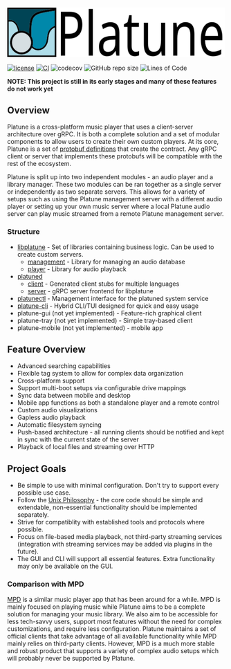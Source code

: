 ![Platune](res/platune-title.png)

[![license](https://img.shields.io/github/license/aschey/platune)](https://github.com/aschey/platune/blob/main/LICENSE)
[![CI](https://github.com/aschey/Platune/actions/workflows/test.yml/badge.svg)](https://github.com/aschey/Platune/actions/workflows/test.yml)
![codecov](https://codecov.io/gh/aschey/platune/branch/main/graph/badge.svg?token=NWS6Q3W4FP)
![GitHub repo size](https://img.shields.io/github/repo-size/aschey/platune)
![Lines of Code](https://aschey.tech/tokei/github/aschey/platune)

**NOTE: This project is still in its early stages and many of these features do not work yet**

## Overview

Platune is a cross-platform music player that uses a client-server architecture over gRPC. It is both a complete solution and a set of modular components to allow users to create their own custom players. At its core, Platune is a set of [protobuf definitions](https://github.com/aschey/Platune/tree/main/platuned/proto) that create the contract. Any gRPC client or server that implements these protobufs will be compatible with the rest of the ecosystem.

Platune is split up into two independent modules - an audio player and a library manager.
These two modules can be ran together as a single server or independently as two separate servers.
This allows for a variety of setups such as using the Platune management server with a different audio player or setting up your own music server where a local Platune audio server can play music streamed from a remote Platune management server.

### Structure

- [libplatune](https://github.com/aschey/Platune/tree/main/libplatune) -
  Set of libraries containing business logic. Can be used to create custom servers.
  - [management](https://github.com/aschey/Platune/tree/main/libplatune/management) -
    Library for managing an audio database
  - [player](https://github.com/aschey/Platune/tree/main/libplatune/player) -
    Library for audio playback
- [platuned](https://github.com/aschey/Platune/tree/main/platuned)
  - [client](https://github.com/aschey/Platune/tree/main/platuned/client) -
    Generated client stubs for multiple languages
  - [server](https://github.com/aschey/Platune/tree/main/platuned/server) -
    gRPC server frontend for libplatune
- [platunectl](https://github.com/aschey/Platune/tree/main/platuned/server/src/bin/platunectl.rs) -
  Management interface for the platuned system service
- [platune-cli](https://github.com/aschey/Platune/tree/main/platune-cli) -
  Hybrid CLI/TUI designed for quick and easy usage
- platune-gui (not yet implemented) -
  Feature-rich graphical client
- platune-tray (not yet implemented) -
  Simple tray-based client
- platune-mobile (not yet implemented) - mobile app

## Feature Overview

- Advanced searching capabilities
- Flexible tag system to allow for complex data organization
- Cross-platform support
- Support multi-boot setups via configurable drive mappings
- Sync data between mobile and desktop
- Mobile app functions as both a standalone player and a remote control
- Custom audio visualizations
- Gapless audio playback
- Automatic filesystem syncing
- Push-based architecture - all running clients should be notified and kept in sync with the current state of the server
- Playback of local files and streaming over HTTP

## Project Goals

- Be simple to use with minimal configuration. Don't try to support every possible use case.
- Follow the [Unix Philosophy](https://en.wikipedia.org/wiki/Unix_philosophy) - the core code should be simple and extendable, non-essential functionality should be implemented separately.
- Strive for compatiblity with established tools and protocols where possible.
- Focus on file-based media playback, not third-party streaming services (integration with streaming services may be added via plugins in the future).
- The GUI and CLI will support all essential features. Extra functionality may only be available on the GUI.

### Comparison with MPD

[MPD](https://www.musicpd.org/) is a similar music player app that has been around for a while. MPD is mainly focused on playing music while Platune aims to be a complete solution for managing your music library. We also aim to be accessible for less tech-savvy users, support most features without the need for complex customizations, and require less configuration. Platune maintains a set of official clients that take advantage of all available functionality while MPD mainly relies on third-party clients. However, MPD is a much more stable and robust product that supports a variety of complex audio setups which will probably never be supported by Platune.
